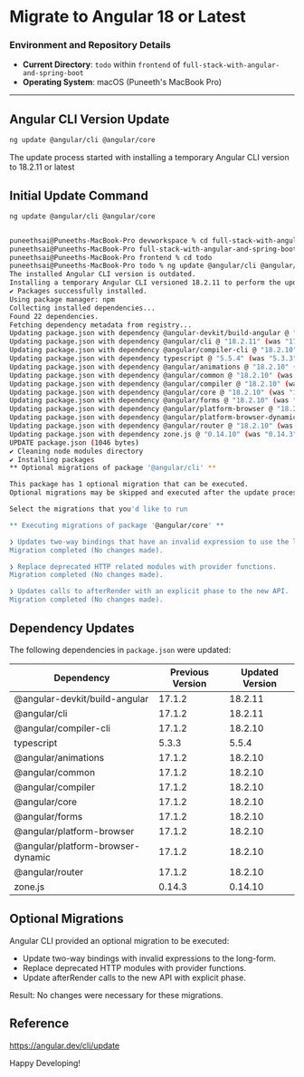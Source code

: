 # Migrate to Angular 18 or Latest

### Environment and Repository Details
- **Current Directory**: `todo` within `frontend` of `full-stack-with-angular-and-spring-boot`
- **Operating System**: macOS (Puneeth's MacBook Pro)

---

## Angular CLI Version Update
```bash
ng update @angular/cli @angular/core
```
The update process started with installing a temporary Angular CLI version to 18.2.11 or latest

## Initial Update Command
```bash
ng update @angular/cli @angular/core


puneethsai@Puneeths-MacBook-Pro devworkspace % cd full-stack-with-angular-and-spring-boot
puneethsai@Puneeths-MacBook-Pro full-stack-with-angular-and-spring-boot % cd frontend
puneethsai@Puneeths-MacBook-Pro frontend % cd todo
puneethsai@Puneeths-MacBook-Pro todo % ng update @angular/cli @angular/core
The installed Angular CLI version is outdated.
Installing a temporary Angular CLI versioned 18.2.11 to perform the update.
✔ Packages successfully installed.
Using package manager: npm
Collecting installed dependencies...
Found 22 dependencies.
Fetching dependency metadata from registry...
Updating package.json with dependency @angular-devkit/build-angular @ "18.2.11" (was "17.1.2")...
Updating package.json with dependency @angular/cli @ "18.2.11" (was "17.1.2")...
Updating package.json with dependency @angular/compiler-cli @ "18.2.10" (was "17.1.2")...
Updating package.json with dependency typescript @ "5.5.4" (was "5.3.3")...
Updating package.json with dependency @angular/animations @ "18.2.10" (was "17.1.2")...
Updating package.json with dependency @angular/common @ "18.2.10" (was "17.1.2")...
Updating package.json with dependency @angular/compiler @ "18.2.10" (was "17.1.2")...
Updating package.json with dependency @angular/core @ "18.2.10" (was "17.1.2")...
Updating package.json with dependency @angular/forms @ "18.2.10" (was "17.1.2")...
Updating package.json with dependency @angular/platform-browser @ "18.2.10" (was "17.1.2")...
Updating package.json with dependency @angular/platform-browser-dynamic @ "18.2.10" (was "17.1.2")...
Updating package.json with dependency @angular/router @ "18.2.10" (was "17.1.2")...
Updating package.json with dependency zone.js @ "0.14.10" (was "0.14.3")...
UPDATE package.json (1046 bytes)
✔ Cleaning node modules directory
✔ Installing packages
** Optional migrations of package '@angular/cli' **

This package has 1 optional migration that can be executed.
Optional migrations may be skipped and executed after the update process, if preferred.

Select the migrations that you'd like to run

** Executing migrations of package '@angular/core' **

❯ Updates two-way bindings that have an invalid expression to use the longform expression instead.
Migration completed (No changes made).

❯ Replace deprecated HTTP related modules with provider functions.
Migration completed (No changes made).

❯ Updates calls to afterRender with an explicit phase to the new API.
Migration completed (No changes made).
```
## Dependency Updates
The following dependencies in `package.json` were updated:

| Dependency                       | Previous Version | Updated Version |
|----------------------------------|------------------|-----------------|
| @angular-devkit/build-angular    | 17.1.2          | 18.2.11        |
| @angular/cli                     | 17.1.2          | 18.2.11        |
| @angular/compiler-cli            | 17.1.2          | 18.2.10        |
| typescript                       | 5.3.3           | 5.5.4          |
| @angular/animations              | 17.1.2          | 18.2.10        |
| @angular/common                  | 17.1.2          | 18.2.10        |
| @angular/compiler                | 17.1.2          | 18.2.10        |
| @angular/core                    | 17.1.2          | 18.2.10        |
| @angular/forms                   | 17.1.2          | 18.2.10        |
| @angular/platform-browser        | 17.1.2          | 18.2.10        |
| @angular/platform-browser-dynamic | 17.1.2         | 18.2.10        |
| @angular/router                  | 17.1.2          | 18.2.10        |
| zone.js                          | 0.14.3          | 0.14.10        |

## Optional Migrations
Angular CLI provided an optional migration to be executed:

- Update two-way bindings with invalid expressions to the long-form.
- Replace deprecated HTTP modules with provider functions.
- Update afterRender calls to the new API with explicit phase.

Result: No changes were necessary for these migrations.

## Reference
https://angular.dev/cli/update

Happy Developing!
